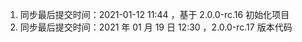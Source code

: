 1. 同步最后提交时间：2021-01-12 11:44 ，基于 2.0.0-rc.16 初始化项目
2. 同步最后提交时间：2021 年 01 月 19 日 12:30 ，2.0.0-rc.17 版本代码
